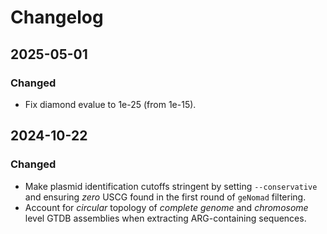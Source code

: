 # Changelog
## 2025-05-01
### Changed
- Fix diamond evalue to 1e-25 (from 1e-15).


## 2024-10-22
### Changed
- Make plasmid identification cutoffs stringent by setting `--conservative` and ensuring *zero* USCG found in the first round of `geNomad` filtering.
- Account for *circular* topology of *complete genome* and *chromosome* level GTDB assemblies when extracting ARG-containing sequences.